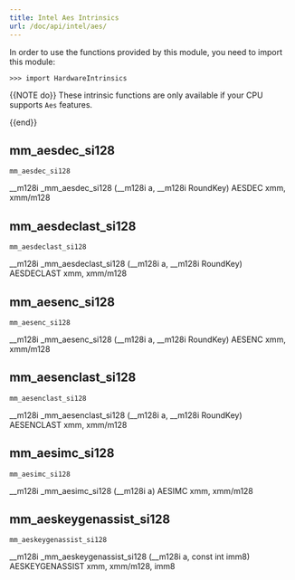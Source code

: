 ```yaml
---
title: Intel Aes Intrinsics
url: /doc/api/intel/aes/
---
```


In order to use the functions provided by this module, you need to import this module:

```kalk
>>> import HardwareIntrinsics
```

{{NOTE do}}
These intrinsic functions are only available if your CPU supports `Aes` features.

{{end}}


## mm_aesdec_si128

`mm_aesdec_si128`

__m128i _mm_aesdec_si128 (__m128i a, __m128i RoundKey)
AESDEC xmm, xmm/m128

## mm_aesdeclast_si128

`mm_aesdeclast_si128`

__m128i _mm_aesdeclast_si128 (__m128i a, __m128i RoundKey)
AESDECLAST xmm, xmm/m128

## mm_aesenc_si128

`mm_aesenc_si128`

__m128i _mm_aesenc_si128 (__m128i a, __m128i RoundKey)
AESENC xmm, xmm/m128

## mm_aesenclast_si128

`mm_aesenclast_si128`

__m128i _mm_aesenclast_si128 (__m128i a, __m128i RoundKey)
AESENCLAST xmm, xmm/m128

## mm_aesimc_si128

`mm_aesimc_si128`

__m128i _mm_aesimc_si128 (__m128i a)
AESIMC xmm, xmm/m128

## mm_aeskeygenassist_si128

`mm_aeskeygenassist_si128`

__m128i _mm_aeskeygenassist_si128 (__m128i a, const int imm8)
AESKEYGENASSIST xmm, xmm/m128, imm8
